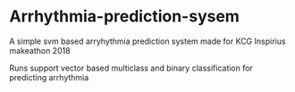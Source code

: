 # Arrhythmia-prediction-sysem
A simple svm based arryhythmia prediction system made for KCG Inspirius makeathon 2018

Runs support vector based multiclass and binary classification for predicting arrhythmia

